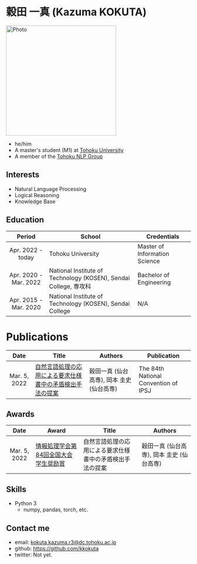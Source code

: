 # 穀田 一真 (Kazuma KOKUTA)

<img src="https://i.gyazo.com/f581f6949589ec1f7bffe5aefa7a33c7.png" width="300" alt="Photo"/>

- he/him
- A master's student (M1) at [Tohoku University](https://www.tohoku.ac.jp/en/)
- A member of the [Tohoku NLP Group](https://www.nlp.ecei.tohoku.ac.jp/about-us/members/)

## Interests
- Natural Language Processing
- Logical Reasoning
- Knowledge Base

## Education
Period|School|Credentials
:-:|--|--
Apr. 2022 - today|Tohoku University|Master of Information Science
Apr. 2020 - Mar. 2022|National Institute of Technology (KOSEN), Sendai College, 専攻科|Bachelor of Engineering
Apr. 2015 - Mar. 2020|National Institute of Technology (KOSEN), Sendai College|N/A

# Publications
Date|Title|Authors|Publication
:-:|--|--|--
Mar. 5, 2022|[自然言語処理の応用による要求仕様書中の矛盾検出手法の提案](https://ipsj.ixsq.nii.ac.jp/ej/?action=pages_view_main&active_action=repository_view_main_item_detail&item_id=221157&item_no=1&page_id=13&block_id=8)|穀田一真 (仙台高専), 岡本 圭史 (仙台高専)|The 84th National Convention of IPSJ

## Awards
Date|Award|Title|Authors
:-:|--|--|--
Mar. 5, 2022|[情報処理学会第84回全国大会学生奨励賞](http://www.ipsj.or.jp/award/taikaigakusei.html)|自然言語処理の応用による要求仕様書中の矛盾検出手法の提案|穀田一真 (仙台高専), 岡本 圭史 (仙台高専)

## Skills
- Python 3
  - numpy, pandas, torch, etc.

## Contact me
- email: <kokuta.kazuma.r3@dc.tohoku.ac.jp>
- github: <https://github.com/kkokuta>
- twitter: Not yet.